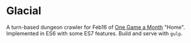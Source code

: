 Glacial
=======

A turn-based dungeon crawler for Feb16 of [One Game a Month](http://www.onegameamonth.com) "Home".
Implemented in ES6 with some ES7 features. Build and serve with `gulp`.
